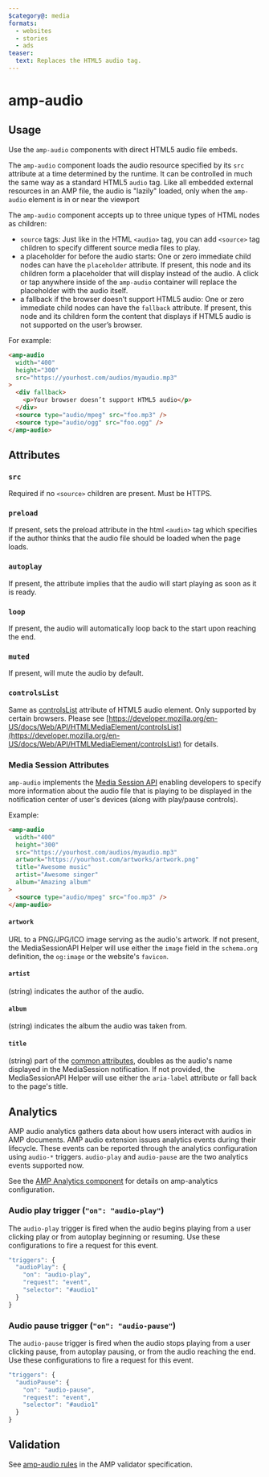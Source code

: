 ```yaml
---
$category@: media
formats:
  - websites
  - stories
  - ads
teaser:
  text: Replaces the HTML5 audio tag.
---
```


<!---
Copyright 2015 The AMP HTML Authors. All Rights Reserved.

Licensed under the Apache License, Version 2.0 (the "License");
you may not use this file except in compliance with the License.
You may obtain a copy of the License at

      http://www.apache.org/licenses/LICENSE-2.0

Unless required by applicable law or agreed to in writing, software
distributed under the License is distributed on an "AS-IS" BASIS,
WITHOUT WARRANTIES OR CONDITIONS OF ANY KIND, either express or implied.
See the License for the specific language governing permissions and
limitations under the License.
-->

# amp-audio

## Usage

Use the `amp-audio` components with direct HTML5 audio file embeds.

The `amp-audio` component loads the audio resource specified by its `src` attribute at a time determined by the runtime. It can be controlled in much the same way as a standard HTML5 `audio` tag.
Like all embedded external resources in an AMP file, the audio is "lazily" loaded, only when the `amp-audio` element is in or near the viewport

The `amp-audio` component accepts up to three unique types of HTML nodes as children:

- `source` tags: Just like in the HTML `<audio>` tag, you can add `<source>` tag children to specify different source media files to play.
- a placeholder for before the audio starts: One or zero immediate child nodes can have the `placeholder` attribute. If present, this node and its children form a placeholder that will display instead of the audio. A click or tap anywhere inside of the `amp-audio` container will replace the placeholder with the audio itself.
- a fallback if the browser doesn’t support HTML5 audio: One or zero immediate child nodes can have the `fallback` attribute. If present, this node and its children form the content that displays if HTML5 audio is not supported on the user’s browser.

For example:

```html
<amp-audio
  width="400"
  height="300"
  src="https://yourhost.com/audios/myaudio.mp3"
>
  <div fallback>
    <p>Your browser doesn’t support HTML5 audio</p>
  </div>
  <source type="audio/mpeg" src="foo.mp3" />
  <source type="audio/ogg" src="foo.ogg" />
</amp-audio>
```

## Attributes

### `src`

Required if no `<source>` children are present. Must be HTTPS.

### `preload`

If present, sets the preload attribute in the html `<audio>` tag which specifies
if the author thinks that the audio file should be loaded when the page loads.

### `autoplay`

If present, the attribute implies that the audio will start playing as soon as
it is ready.

### `loop`

If present, the audio will automatically loop back to the start upon reaching
the end.

### `muted`

If present, will mute the audio by default.

### `controlsList`

Same as
[controlsList](https://developer.mozilla.org/en-US/docs/Web/API/HTMLMediaElement/controlsList)
attribute of HTML5 audio element. Only supported by certain browsers. Please
see [https://developer.mozilla.org/en-US/docs/Web/API/HTMLMediaElement/controlsList](https://developer.mozilla.org/en-US/docs/Web/API/HTMLMediaElement/controlsList)
for details.

### Media Session Attributes

`amp-audio` implements the
[Media Session API](https://developers.google.com/web/updates/2017/02/media-session)
enabling developers to specify more information about the audio file that is
playing to be displayed in the notification center of user's devices (along with
play/pause controls).

Example:

```html
<amp-audio
  width="400"
  height="300"
  src="https://yourhost.com/audios/myaudio.mp3"
  artwork="https://yourhost.com/artworks/artwork.png"
  title="Awesome music"
  artist="Awesome singer"
  album="Amazing album"
>
  <source type="audio/mpeg" src="foo.mp3" />
</amp-audio>
```

#### `artwork`

URL to a PNG/JPG/ICO image serving as the audio's artwork. If not present, the
MediaSessionAPI Helper will use either the `image` field in the `schema.org`
definition, the `og:image` or the website's `favicon`.

#### `artist`

(string) indicates the author of the audio.

#### `album`

(string) indicates the album the audio was taken from.

#### `title`

(string) part of the
[common attributes](https://amp.dev/documentation/guides-and-tutorials/learn/common_attributes),
doubles as the audio's name displayed in the MediaSession notification. If not
provided, the MediaSessionAPI Helper will use either the `aria-label` attribute
or fall back to the page's title.

## Analytics

AMP audio analytics gathers data about how users interact with audios in AMP
documents. AMP audio extension issues analytics events during their lifecycle.
These events can be reported through the analytics configuration using `audio-*`
triggers. `audio-play` and `audio-pause` are the two analytics events supported
now.

See the [AMP Analytics component](https://amp.dev/documentation/components/amp-analytics/)
for details on amp-analytics configuration.

### Audio play trigger (`"on": "audio-play"`)

The `audio-play` trigger is fired when the audio begins playing from a user
clicking play or from autoplay beginning or resuming. Use these configurations
to fire a request for this event.

```javascript
"triggers": {
  "audioPlay": {
    "on": "audio-play",
    "request": "event",
    "selector": "#audio1"
  }
}
```

### Audio pause trigger (`"on": "audio-pause"`)

The `audio-pause` trigger is fired when the audio stops playing from a user
clicking pause, from autoplay pausing, or from the audio reaching the end.
Use these configurations to fire a request for this event.

```javascript
"triggers": {
  "audioPause": {
    "on": "audio-pause",
    "request": "event",
    "selector": "#audio1"
  }
}
```

## Validation

See [amp-audio rules](validator-amp-audio.protoascii) in the AMP validator specification.

